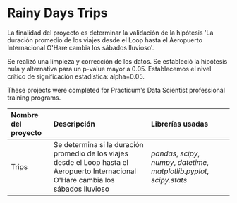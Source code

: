 # Rainy Days Trips


La finalidad del proyecto es determinar la validación de la hipótesis 'La duración promedio de los viajes desde el Loop hasta el Aeropuerto Internacional O'Hare cambia los sábados lluvioso'.

Se realizó una limpieza y corrección de los datos. Se estableció la hipótesis nula y alternativa para  un p-value mayor a 0.05. Establecemos el nivel crítico de significación estadística: alpha=0.05.

These projects were completed for Practicum's Data Scientist professional training programs.

| Nombre del proyecto | Descripción | Librerías usadas| 
| :---------------------- | :---------------------- | :---------------------- |
| Trips| Se determina si la duración promedio de los viajes desde el Loop hasta el Aeropuerto Internacional O'Hare cambia los sábados lluvioso | *pandas*, *scipy*, *numpy*, *datetime*, *matplotlib.pyplot*, *scipy.stats*|
